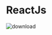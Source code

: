 # ReactJs

![download](https://github.com/user-attachments/assets/14760d50-9354-40e7-81d6-2401b2654c78)

